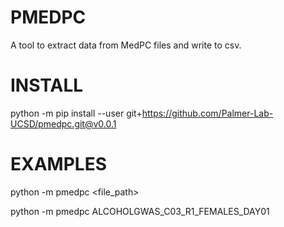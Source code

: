 # PMEDPC
A tool to extract data from MedPC files and write to csv.

# INSTALL

python -m pip install --user git+https://github.com/Palmer-Lab-UCSD/pmedpc.git@v0.0.1

# EXAMPLES

python -m pmedpc <file_path>

python -m pmedpc ALCOHOLGWAS_C03_R1_FEMALES_DAY01